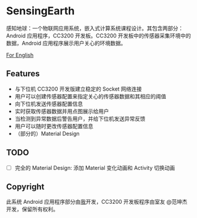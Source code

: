 # SensingEarth

感知地球：一个物联网应用系统，嵌入式计算系统课程设计。其包含两部分：Android 应用程序，CC3200 开发板。CC3200 开发板中的传感器采集环境中的数据，Android 应用程序展示用户关心的环境数据。

[For English](README.md)

## Features

* 与下位机 CC3200 开发版建立稳定的 Socket 网络连接
* 用户可以创建传感器配置来指定关心的传感器数据和其相应的阈值
* 向下位机发送传感器配置信息
* 实时获取传感器数据并用点图展示给用户
* 当检测到异常数据后警告用户，并给下位机发送异常反馈
* 用户可以随时更改传感器配置信息
* （部分的）Material Design

## TODO

* [ ] 完全的 Material Design: 添加 Material 变化动画和 Activity 切换动画

## Copyright

此系统 Android 应用程序部分由[我](https://github.com/eveouo)开发，CC3200 开发板程序由室友 @范坤杰 开发，保留所有权利。